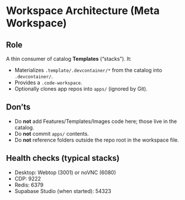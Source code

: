# Workspace Architecture (Meta Workspace)

## Role

A thin consumer of catalog **Templates** (“stacks”). It:

- Materializes `.template/.devcontainer/*` from the catalog into `.devcontainer/`.
- Provides a `.code-workspace`.
- Optionally clones app repos into `apps/` (ignored by Git).

## Don’ts

- Do **not** add Features/Templates/Images code here; those live in the catalog.
- Do **not** commit `apps/` contents.
- Do **not** reference folders outside the repo root in the workspace file.

## Health checks (typical stacks)

- Desktop: Webtop (3001) or noVNC (6080)
- CDP: 9222
- Redis: 6379
- Supabase Studio (when started): 54323
